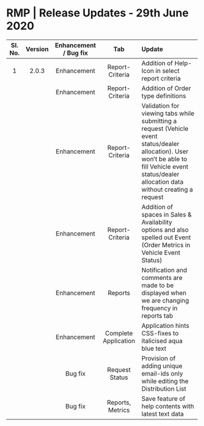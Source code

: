 # RMP | Release Updates - 29th June 2020

| Sl. No. | Version | Enhancement / Bug fix | Tab | Update |
| :------: | :------: | :------: | :------: | :------ |
| 1 |  2.0.3 |  Enhancement | Report-Criteria | Addition of Help-Icon in select report criteria |
|  | |Enhancement |Report-Criteria | Addition of Order type definitions |
|  |  |Enhancement | Report-Criteria | Validation for viewing tabs while submitting a  request (Vehicle event status/dealer allocation). User won’t be able to fill Vehicle event status/dealer allocation data without creating a request |
|  |  |Enhancement |Report-Criteria | Addition of spaces in Sales & Availability options and also spelled out Event (Order Metrics in Vehicle Event Status) |
|  |  |Enhancement |Reports | Notification and comments are made to be displayed when we are changing frequency in reports tab |
|  | | Enhancement |Complete Application | Application hints CSS-fixes to italicised aqua blue text |
|  |  | Bug fix | Request Status | Provision of adding unique email-ids only while editing the Distribution List |
| | | Bug fix | Reports, Metrics | Save feature of help contents with latest text data |